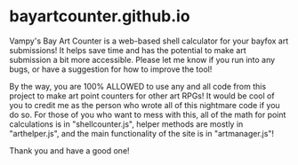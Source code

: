 # bayartcounter.github.io
Vampy's Bay Art Counter is a web-based shell calculator for your bayfox art submissions!
It helps save time and has the potential to make art submission a bit more accessible.
Please let me know if you run into any bugs, or have a suggestion for how to improve the tool!

By the way, you are 100% ALLOWED to use any and all code from this project to make art point counters for other art RPGs!
It would be cool of you to credit me as the person who wrote all of this nightmare code if you do so.
For those of you who want to mess with this, all of the math for point calculations is in "shellcounter.js", helper methods are mostly in "arthelper.js", and the main functionality of the site is in "artmanager.js"!

Thank you and have a good one!
